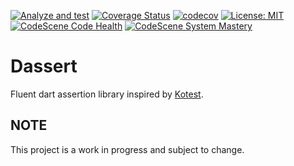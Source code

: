 [![Analyze and test](https://github.com/greyhairredbear/dassert/actions/workflows/analyze-and-test.yml/badge.svg)](https://github.com/greyhairredbear/dassert/actions/workflows/analyze-and-test.yml)
[![Coverage Status](https://coveralls.io/repos/github/greyhairredbear/dassert/badge.svg)](https://coveralls.io/github/greyhairredbear/dassert)
[![codecov](https://codecov.io/github/greyhairredbear/dassert/branch/develop/graph/badge.svg?token=2K8XJOR4F1)](https://codecov.io/github/greyhairredbear/dassert)
[![License: MIT](https://img.shields.io/badge/License-MIT-yellow.svg)](https://opensource.org/licenses/MIT)
[![CodeScene Code Health](https://codescene.io/projects/16094/status-badges/code-health)](https://codescene.io/projects/16094)
[![CodeScene System Mastery](https://codescene.io/projects/16094/status-badges/system-mastery)](https://codescene.io/projects/16094)

# Dassert
Fluent dart assertion library inspired
by [Kotest](https://kotest.io/docs/assertions/core-matchers.html). 

## NOTE
This project is a work in progress and subject to change. 
